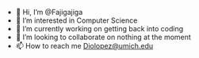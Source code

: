 - 👋 Hi, I’m @Fajigajiga
- 👀 I’m interested in Computer Science
- 🌱 I’m currently working on getting back into coding
- 💞️ I’m looking to collaborate on nothing at the moment
- 📫 How to reach me Diolopez@umich.edu

<!---
Fajigajiga/Fajigajiga is a ✨ special ✨ repository because its `README.md` (this file) appears on your GitHub profile.
You can click the Preview link to take a look at your changes.
--->
